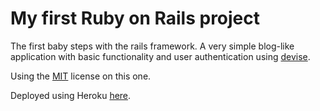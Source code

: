 # My first Ruby on Rails project

The first baby steps with the rails framework. A very simple blog-like application with basic functionality and user authentication using [devise](https://github.com/plataformatec/devise).

Using the [MIT](https://opensource.org/licenses/MIT) license on this one.

Deployed using Heroku [here](https://george-april-2019.herokuapp.com/users/sign_in).

